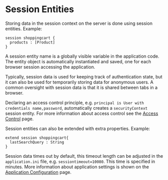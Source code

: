 # Session Entities

Storing data in the session context on the server is done using session entities. Example:

    session shoppingcart {
      products : [Product]
    }

A session entity name is a globally visible variable in the application code. The entity object is automatically instantiated and saved, one for each browser session accessing the application.

Typically, session data is used for keeping track of authentication state, but it can also be used for temporarily storing data for anonymous users. A common oversight with session data is that it is shared between tabs in a browser.

Declaring an access control principle, e.g. `principal is User with credentials name,password`, automatically creates a `securityContext` session entity. For more information about access control see the [Access Control](../access-control) page.

Session entities can also be extended with extra properties. Example:

    extend session shoppingcart{
      lastSearchQuery : String
    }

Session data times out by default, this timeout length can be adjusted in the `application.ini` file, e.g. `sessiontimeout=10080`. This time is specified in minutes. More information about application settings is shown on the [Application Configuration](../app-configuration) page.

